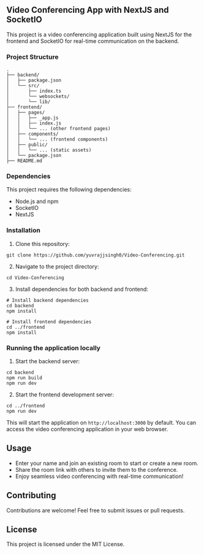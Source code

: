 ##  Video Conferencing App with NextJS and SocketIO

This project is a video conferencing application built using NextJS for the frontend and SocketIO for real-time communication on the backend.

### Project Structure
```
.
├── backend/
│   ├── package.json
│   └── src/
│       ├── index.ts
│       └── websockets/
│       └── lib/
├── frontend/
│   ├── pages/
│   │   ├── _app.js
│   │   ├── index.js
│   │   └── ... (other frontend pages)
│   ├── components/
│   │   └── ... (frontend components)
│   ├── public/
│   │   └── ... (static assets)
│   └── package.json
├── README.md

```

### Dependencies

This project requires the following dependencies:

-   Node.js and npm
- SocketIO
- NextJS

### Installation

1.  Clone this repository:

```
git clone https://github.com/yuvrajjsingh0/Video-Conferencing.git

```

2.  Navigate to the project directory:

```
cd Video-Conferencing

```

3.  Install dependencies for both backend and frontend:

```
# Install backend dependencies
cd backend
npm install

# Install frontend dependencies
cd ../frontend
npm install

```

### Running the application locally

1.  Start the backend server:

```
cd backend
npm run build
npm run dev
```

2.  Start the frontend development server:

```
cd ../frontend
npm run dev
```

This will start the application on `http://localhost:3000` by default. You can access the video conferencing application in your web browser.

## Usage

-   Enter your name and join an existing room to start or create a new room.
-   Share the room link with others to invite them to the conference.
-   Enjoy seamless video conferencing with real-time communication!

## Contributing

Contributions are welcome! Feel free to submit issues or pull requests.

## License

This project is licensed under the MIT License.
